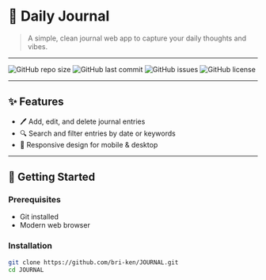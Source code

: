 # 📝 Daily Journal

> A simple, clean journal web app to capture your daily thoughts and vibes.

---

![GitHub repo size](https://img.shields.io/github/repo-size/bri-ken/JOURNAL?style=for-the-badge)
![GitHub last commit](https://img.shields.io/github/last-commit/bri-ken/JOURNAL?style=for-the-badge)
![GitHub issues](https://img.shields.io/github/issues/bri-ken/JOURNAL?style=for-the-badge)
![GitHub license](https://img.shields.io/github/license/bri-ken/JOURNAL?style=for-the-badge)

---

## ✨ Features

- 🖊️ Add, edit, and delete journal entries  
- 🔍 Search and filter entries by date or keywords  
- 📱 Responsive design for mobile & desktop  

---

## 🚀 Getting Started

### Prerequisites

- Git installed  
- Modern web browser  

### Installation

```bash
git clone https://github.com/bri-ken/JOURNAL.git
cd JOURNAL

